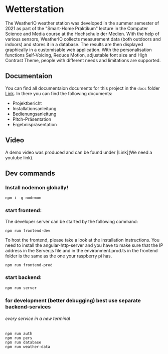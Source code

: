 # Wetterstation

The WeatherIO weather station was developed in the summer semester of 2021 as part of the "Smart-Home Praktikum" lecture in the Computer Science and Media course at the Hochschule der Medien. 
With the help of various sensors, WeatherIO collects measurement data (both outdoors and indoors) and stores it in a database. 
The results are then displayed graphically in a customisable web application. With the personalisation functions Self-Voicing, Reduce Motion, adjustable font size and High Contrast Theme, people with different needs and limitations are supported.

## Documentaion

You can find all documentaion documents for this project in the `docs` folder [Link](https://gitlab.mi.hdm-stuttgart.de/am206/wetterstation/-/tree/master/docs). In there you can find the following documents:
- Projektbericht
- Installationsanleitung
- Bedienungsanleitung
- Pitch-Präsentation
- Ergebnispräsentation

## Video 
A demo video was produced and can be found under [Link](We need a youtube link).

## Dev commands
### Install nodemon globally!
```
npm i -g nodemon
```

### start frontend:
The developer server can be started by the following command:
```
npm run frontend-dev
```

To host the frontend, please take a look at the installation instructions.
You need to install the angular-http-server and you have to make sure that 
the IP address in the Server.js file and in the environment.prod.ts in the frontend folder
is the same as the one your raspberry pi has.
```
npm run frontend-prod
```

### start backend:
```
npm run server
```

### for development (better debugging) best use separate backend-services
###### every service in a new terminal
```
npm run auth
npm run pers
npm run database
npm run weather-data
```


